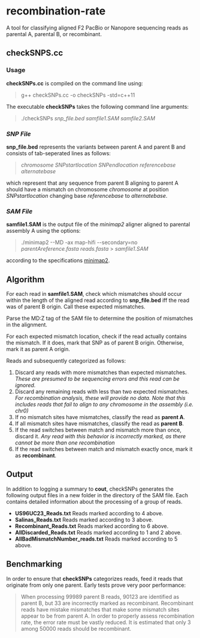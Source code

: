 # recombination-rate
A tool for classifying aligned F2 PacBio or Nanopore sequencing reads as parental A, parental B, or recombinant.

## checkSNPS.cc
### Usage
**checkSNPs.cc** is compiled on the command line using:
> g++ checkSNPs.cc -o checkSNPs -std=c++11

The executable **checkSNPs** takes the following command line arguments:
> ./checkSNPs _snp_file.bed_ _samfile1.SAM_ _samfile2.SAM_

### _SNP File_
**snp_file.bed** represents the variants between parent A and parent B and consists of tab-seperated lines as follows:
> _chromosome_ _SNPstartlocation_ _SNPendlocation_ _referencebase_ _alternatebase_

which represent that any sequence from parent B aligning to parent A should have a mismatch on chromosome _chromosome_ at position _SNPstartlocation_ changing base _referencebase_ to _alternatebase_.

### _SAM File_
**samfile1.SAM** is the output file of the _minimap2_ aligner aligned to parental assembly A using the options:
> ./minimap2 --MD -ax map-hifi --secondary=no _parentAreference.fasta_  _reads.fasta_ > _samfile1.SAM_

according to the specifications [minimap2](https://lh3.github.io/minimap2/minimap2.html).

## Algorithm
For each read in **samfile1.SAM**, check which mismatches should occur within the length of the aligned read according to **snp_file.bed** iff the read was of parent B origin. Call these expected mismatches.

Parse the MD:Z tag of the SAM file to determine the position of mismatches in the alignment. 

For each expected mismatch location, check if the read actually contains the mismatch. If it does, mark that SNP as of parent B origin. Otherwise, mark it as parent A origin.  

Reads and subsequently categorized as follows:  
1. Discard any reads with more mismatches than expected mismatches. _These are presumed to be sequencing errors and this read can be ignored._  
2. Discard any remaining reads with less than two expected mismatches. _For recombination analysis, these will provide no data. Note that this includes reads that fail to align to any chromosome in the assembly (i.e. chr0)_  
3. If no mismatch sites have mismatches, classify the read as **parent A**.  
4. If all mismatch sites have mismatches, classify the read as **parent B**.  
5. If the read switches between match and mismatch more than once, discard it. _Any read with this behavior is incorrectly marked, as there cannot be more than one recombination_  
6. If the read switches between match and mismatch exactly once, mark it as **recombinant**.  

## Output
In addition to logging a summary to **cout**, checkSNPs generates the following output files in a new folder in the directory of the SAM file. Each contains detailed information about the processing of a group of reads.

- **US96UC23_Reads.txt** Reads marked according to 4 above.
- **Salinas_Reads.txt**  Reads marked according to 3 above.
- **Recombinant_Reads.txt** Reads marked according to 6 above.
- **AllDiscarded_Reads.txt** Reads marked according to 1 and 2 above.
- **AllBadMismatchNumber_reads.txt** Reads marked according to 5 above.

## Benchmarking
In order to ensure that **checkSNPs** categorizes reads, feed it reads that originate from only one parent.
Early tests prove very poor performance:
> When processing 99989 parent B reads, 90123 are identified as parent B, but 33 are incorrectly marked as recombinant. Recombinant reads have mistake mismatches that make some mismatch sites appear to be from parent A.
In order to properly assess recombination rate, the error rate must be vastly reduced. It is estimated that only 3 among 50000 reads should be recombinant.
